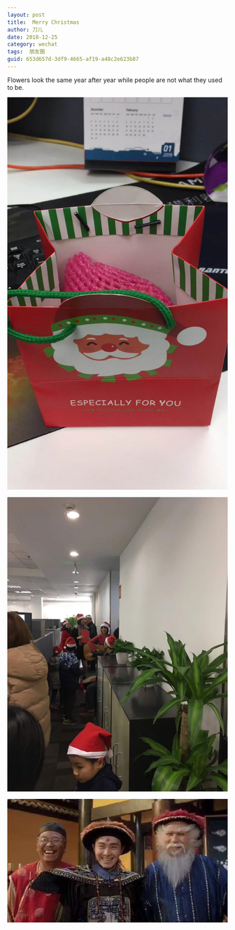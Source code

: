 ```yaml
---
layout: post
title:  Merry Christmas
author:	刀儿
date: 2018-12-25
category: wechat
tags:  朋友圈
guid: 653d657d-3df9-4665-af19-a48c2e623b87
---
```


Flowers look the same year after year while people are not what they used to be.

![](/assets/i/merry_christmas/1.jpg)

![](/assets/i/merry_christmas/2.jpg)

![](/assets/i/merry_christmas/3.jpg)
